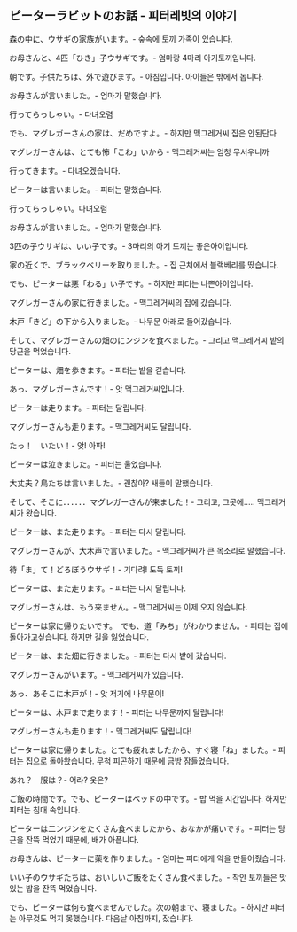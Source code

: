 ## ピーターラビットのお話 - 피터레빗의 이야기

森の中に、ウサギの家族がいます。- 숲속에 토끼 가족이 있습니다.

お母さんと、4匹「ひき」子ウサギです。- 엄마랑 4마리 아기토끼입니다.

朝です。子供たちは、外で遊びます。- 아침입니다. 아이들은 밖에서 놉니다.

お母さんが言いました。- 엄마가 말했습니다.

行ってらっしゃい。- 다녀오렴

でも、マグレガーさんの家は、だめですよ。- 하지만 맥그레거씨 집은 안된단다

マグレガーさんは、とても怖「こわ」いから - 맥그레거씨는 엄청 무서우니까

行ってきます。- 다녀오겠습니다.

ピーターは言いました。- 피터는 말했습니다.

行ってらっしゃい。다녀오렴

お母さんが言いました。- 엄마가 말했습니다.

3匹の子ウサギは、いい子です。- 3마리의 아기 토끼는 좋은아이입니다.

家の近くで、ブラックベリーを取りました。- 집 근처에서 블랙베리를 땄습니다.

でも、ピーターは悪「わる」い子です。- 하지만 피터는 나쁜아이입니다.

マグレガーさんの家に行きました。- 맥그레거씨의 집에 갔습니다.

木戸「きど」の下から入りました。- 나무문 아래로 들어갔습니다.

そして、マグレガーさんの畑のにンジンを食べました。- 그리고 맥그레거씨 밭의 당근을 먹었습니다.

ピーターは、畑を歩きます。- 피터는 밭을 걷습니다.

あっ、マグレガーさんです！- 앗 맥그레거씨입니다.

ピーターは走ります。- 피터는 달립니다.

マグレガーさんも走ります。- 맥그레거씨도 달립니다.

たっ！　いたい！- 앗! 아파!

ピーターは泣きました。- 피터는 울었습니다.

大丈夫？鳥たちは言いました。- 괜찮아? 새들이 말했습니다.

そして、そこに．．．．．．マグレガーさんが来ました！- 그리고, 그곳에..... 맥그레거씨가 왔습니다.

ピーターは、また走ります。- 피터는 다시 달립니다.

マグレガーさんが、大木声で言いました。- 맥그레거씨가 큰 목소리로 말했습니다.

待「ま」て！どろぼうウサギ！- 기다려! 도둑 토끼!

ピーターは、また走ります。- 피터는 다시 달립니다.

マグレガーさんは、もう来ません。- 맥그레거씨는 이제 오지 않습니다.

ピーターは家に帰りたいです。　でも、道「みち」がわかりません。- 피터는 집에 돌아가고싶습니다. 하지만 길을 잃었습니다.

ピーターは、また畑に行きました。- 피터는 다시 밭에 갔습니다.

マグレガーさんがいます。- 맥그레거씨가 있습니다.

あっ、あそこに木戸が！- 앗 저기에 나무문이!

ピーターは、木戸まで走ります！- 피터는 나무문까지 달립니다!

マグレガーさんも走ります！- 맥그레거씨도 달립니다!

ピーターは家に帰りました。とても疲れましたから、すぐ寝「ね」ました。- 피터는 집으로 돌아왔습니다. 무척 피곤하기 때문에 금방 잠들었습니다.

あれ？　服は？- 어라? 옷은?

ご飯の時間です。でも、ピーターはベッドの中です。- 밥 먹을 시간입니다. 하지만 피터는 침대 속입니다.

ピーターは二ンジンをたくさん食べましたから、おなかが痛いです。- 피터는 당근을 잔뜩 먹었기 때문에, 배가 아픕니다.

お母さんは、ピーターに薬を作りました。- 엄마는 피터에게 약을 만들어줬습니다.

いい子のウサギたちは、おいしいご飯をたくさん食べました。- 착안 토끼들은 맛있는 밥을 잔뜩 먹었습니다.

でも、ピーターは何も食べませんでした。次の朝まで、寝ました。- 하지만 피터는 아무것도 먹지 못했습니다. 다음날 아침까지, 잤습니다.